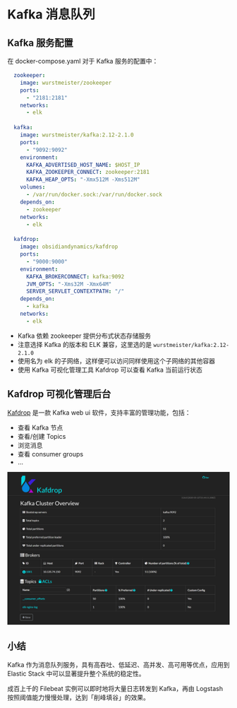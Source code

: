 # Kafka 消息队列

## Kafka 服务配置

在 docker-compose.yaml 对于 Kafka 服务的配置中：

```yaml
  zookeeper:
    image: wurstmeister/zookeeper
    ports:
      - "2181:2181"
    networks:
      - elk
  
  kafka:
    image: wurstmeister/kafka:2.12-2.1.0
    ports:
      - "9092:9092"
    environment:
      KAFKA_ADVERTISED_HOST_NAME: $HOST_IP
      KAFKA_ZOOKEEPER_CONNECT: zookeeper:2181
      KAFKA_HEAP_OPTS: "-Xmx512M -Xms512M"
    volumes:
      - /var/run/docker.sock:/var/run/docker.sock
    depends_on:
      - zookeeper
    networks:
      - elk

  kafdrop:
    image: obsidiandynamics/kafdrop
    ports:
      - "9000:9000"
    environment:
      KAFKA_BROKERCONNECT: kafka:9092
      JVM_OPTS: "-Xms32M -Xmx64M"
      SERVER_SERVLET_CONTEXTPATH: "/"
    depends_on:
      - kafka
    networks:
      - elk
```

- Kafka 依赖 zookeeper 提供分布式状态存储服务
- 注意选择 Kafka 的版本和 ELK 兼容，这里选的是 `wurstmeister/kafka:2.12-2.1.0`
- 使用名为 elk 的子网络，这样便可以访问同样使用这个子网络的其他容器
- 使用 Kafka 可视化管理工具 Kafdrop 可以查看 Kafka 当前运行状态

## Kafdrop 可视化管理后台


[Kafdrop](https://github.com/obsidiandynamics/kafdrop) 是一款 Kafka web ui 软件，支持丰富的管理功能，包括：

- 查看 Kafka 节点
- 查看/创建 Topics
- 浏览消息
- 查看 consumer groups
- ...

![Kafka Overview](./imgs/kafka-overview.png)


## 小结

Kafka 作为消息队列服务，具有高吞吐、低延迟、高并发、高可用等优点，应用到 Elastic Stack 中可以显著提升整个系统的稳定性。

成百上千的 Filebeat 实例可以即时地将大量日志转发到 Kafka，再由 Logstash 按照阈值能力慢慢处理，达到「削峰填谷」的效果。
